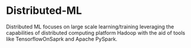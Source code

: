 # Distributed-ML
Distributed ML focuses on large scale learning/training leveraging the capabilities of distributed computing platform Hadoop with the aid of tools like TensorflowOnSaprk and Apache PySpark.
